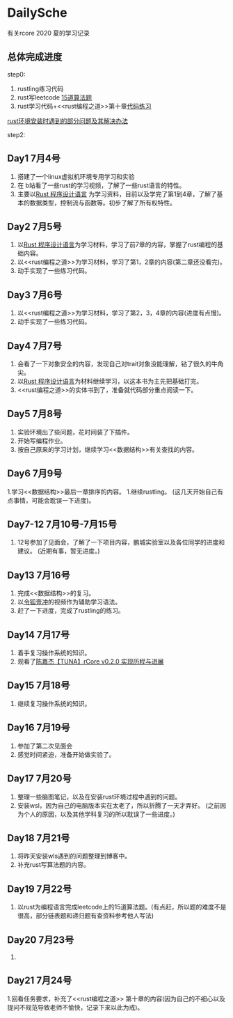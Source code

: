 # DailySche

 有关rcore 2020 夏的学习记录

## 总体完成进度

step0: 
   1. rustling练习代码
   1. rust写leetcode [15道算法题][5]
   1. rust学习代码+<<rust编程之道>>第十章[代码练习][6]
   
   [rust环境安装时遇到的部分问题及其解决办法][4]

step2:

## Day1 7月4号
 1. 搭建了一个linux虚拟机环境专用学习和实验
 1. 在 b站看了一些rust的学习视频，了解了一些rust语言的特性。
 1. 主要以[Rust 程序设计语言][1] 为学习资料，目前以及学完了第1到4章，了解了基本的数据类型，控制流与函数等。初步了解了所有权特性。
 
## Day2 7月5号
 1. 以[Rust 程序设计语言][1]为学习材料，学习了前7章的内容，掌握了rust编程的基础内容。
 1. 以<<rust编程之道>>为学习材料，学习了第1，2章的内容(第二章还没看完)。
 1. 动手实现了一些练习代码。

## Day3 7月6号
 1. 以<<rust编程之道>>为学习材料，学习了第2，3，4章的内容(进度有点慢)。
 1. 动手实现了一些练习代码。

## Day4 7月7号
 1. 会看了一下对象安全的内容，发现自己对trait对象没能理解，钻了很久的牛角尖。
 1.  以[Rust 程序设计语言][1]为材料继续学习，以这本书为主先把基础打完。
 1. <<rust编程之道>>的实体书到了，准备就代码部分重点阅读一下。
 
## Day5 7月8号
 1. 实验环境出了些问题，花时间装了下插件。
 1. 开始写编程作业。
 1. 按自己原来的学习计划，继续学习<<数据结构>>有关查找的内容。

## Day6 7月9号
 1.学习<<数据结构>>最后一章排序的内容。
 1.继续rustling。
 (这几天开始自己有点事情，可能会耽误一下进度)。
 
## Day7-12 7月10号-7月15号
  1. 12号参加了见面会，了解了一下项目内容，鹏城实验室以及各位同学的进度和建议。
  (近期有事，暂无进度。)
   
## Day13 7月16号
 1. 完成<<数据结构>>的复习。
 1. 以[令狐壹冲][2]的视频作为辅助学习语法。
 1. 赶了一下进度，完成了rustling的练习。
  
 ## Day14 7月17号
 1. 着手复习操作系统的知识。
 1. 观看了[陈嘉杰【TUNA】rCore v0.2.0 实现历程与进展][3]

 ## Day15 7月18号
 1. 继续复习操作系统的知识。
 
 ## Day16 7月19号
 1. 参加了第二次见面会
 1. 感觉时间紧迫，准备开始做实验了。

## Day17 7月20号 
  1. 整理一些脑图笔记，以及在安装rust环境过程中遇到的问题。
  1. 安装wsl，因为自己的电脑版本实在太老了，所以折腾了一天才弄好。
  (之前因为个人的原因，以及其他学科复习的所以耽误了一些进度。)

## Day18 7月21号
   1. 将昨天安装wls遇到的问题整理到博客中。
   1. 补充rust写算法题的内容。

## Day19 7月22号
   1. 以rust为编程语言完成leetcode上的15道算法题。(有点赶，所以题的难度不是很高，部分链表题和递归题有查资料参考他人写法)

## Day20 7月23号
   1.

## Day21 7月24号
   1.回看任务要求，补充了<<rust编程之道>> 第十章的内容(因为自己的不细心以及提问不规范导致老师不愉快，记录下来以此为戒)。
  
 
 
 
 
 
 
 
 
 
 
 
 
 [1]: https://kaisery.github.io/trpl-zh-cn/title-page.html
 [2]: https://www.bilibili.com/video/BV1xJ411B79h
 [3]: https://www.bilibili.com/video/BV1Jb411s7cx?from=search&seid=8893596527726771664
 [4]: https://blog.csdn.net/weixin_41542958/article/details/107403862
 [5]: https://github.com/73fc/DailySchedule/blob/master/rust%E5%AD%A6%E4%B9%A0/rust%E7%AE%97%E6%B3%95%E9%A2%98/%E7%AE%97%E6%B3%95%E9%A2%98.md
 [6]: https://github.com/73fc/DailySchedule/tree/master/rust%E5%AD%A6%E4%B9%A0/rust/rust%20%E7%BC%96%E7%A8%8B%E4%B9%8B%E9%81%93%E7%AC%AC%E5%8D%81%E7%AB%A0 
 [7]: https://github.com/73fc/DailySchedule/tree/master/rust%E5%AD%A6%E4%B9%A0/rustlings
